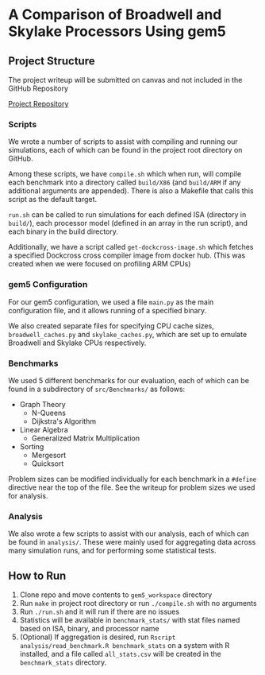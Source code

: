 # A Comparison of Broadwell and Skylake Processors Using gem5

## Project Structure

The project writeup will be submitted on canvas and not included in the GitHub Repository

[Project Repository](https://github.com/ptdewey/gem5-processor-benchmarks/)

### Scripts
We wrote a number of scripts to assist with compiling and running our simulations, each of which can be found in the project root directory on GitHub.

Among these scripts, we have `compile.sh` which when run, will compile each benchmark into a directory called `build/X86` (and `build/ARM` if any additional arguments are appended). There is also a Makefile that calls this script as the default target.

`run.sh` can be called to run simulations for each defined ISA (directory in `build/`), each processor model (defined in an array in the run script), and each binary in the build directory.


Additionally, we have a script called `get-dockcross-image.sh` which fetches a specified Dockcross cross compiler image from docker hub. (This was created when we were focused on profiling ARM CPUs)


### gem5 Configuration

For our gem5 configuration, we used a file `main.py` as the main configuration file, and it allows running of a specified binary.

We also created separate files for specifying CPU cache sizes, `broadwell_caches.py` and `skylake_caches.py`, which are set up to emulate Broadwell and Skylake CPUs respectively.


### Benchmarks

We used 5 different benchmarks for our evaluation, each of which can be found in a subdirectory of `src/Benchmarks/` as follows:

- Graph Theory
    - N-Queens
    - Dijkstra's Algorithm
- Linear Algebra
    - Generalized Matrix Multiplication
- Sorting
    - Mergesort
    - Quicksort


Problem sizes can be modified individually for each benchmark in a `#define` directive near the top of the file. See the writeup for problem sizes we used for analysis.


### Analysis

We also wrote a few scripts to assist with our analysis, each of which can be found in `analysis/`. These were mainly used for aggregating data across many simulation runs, and for performing some statistical tests.


## How to Run

1. Clone repo and move contents to `gem5_workspace` directory
2. Run `make` in project root directory or run `./compile.sh` with no arguments
3. Run `./run.sh` and it will run if there are no issues
4. Statistics will be available in `benchmark_stats/` with stat files named based on ISA, binary, and processor name
5. (Optional) If aggregation is desired, run `Rscript analysis/read_benchmark.R benchmark_stats` on a system with R installed, and a file called `all_stats.csv` will be created in the `benchmark_stats` directory.

